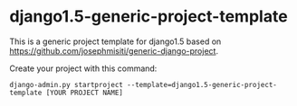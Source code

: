 django1.5-generic-project-template
==================================

This is a generic project template for django1.5 based on https://github.com/josephmisiti/generic-django-project.

Create your project with this command:
```
django-admin.py startproject --template=django1.5-generic-project-template [YOUR PROJECT NAME]
```
